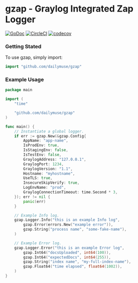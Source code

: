 # gzap - Graylog Integrated Zap Logger

[![GoDoc](https://godoc.org/github.com/dailymuse/gzap?status.svg)](https://godoc.org/github.com/dailymuse/gzap) [![CircleCI](https://circleci.com/gh/dailymuse/gzap.svg?style=svg)](https://circleci.com/gh/dailymuse/gzap) [![codecov](https://codecov.io/gh/dailymuse/gzap/branch/master/graph/badge.svg)](https://codecov.io/gh/dailymuse/gzap)


### Getting Stated

To use gzap, simply import:

```go
import "github.com/dailymuse/gzap"
```

### Example Usage

```go
package main

import (
	"time"

	"github.com/dailymuse/gzap"
)

func main() {
    // Instantiate a global logger.
    if err := gzap.New(&gzap.Config{
        AppName: "app-name",
        IsProdEnv: true,
        IsStagingEnv: false,
        IsTestEnv: false,
        GraylogAddress: "127.0.0.1",
        GraylogPort: 1234,
        GraylogVersion: "1.1",
        Hostname: "myhostname",
        UseTLS: true,
        InsecureSkipVerify: true,
        LogEnvName: "prod",
        GraylogConnectionTimeout: time.Second * 3,
    }); err != nil {
        panic(err)
    }

    // Example Info log.
    gzap.Logger.Info("this is an example Info log",
        gzap.Error(errors.New("example error")),
        gzap.String("process name", "some-fake-name"),
    )

    // Example Error log.
    gzap.Logger.Error("this is an example Error log",
        gzap.Int64("docsUploaded", int64(100)),
        gzap.Int64("expectedDocs", int64(255)),
        gzap.String("index name", "my-full-index-name"),
        gzap.Float64("time elapsed", float64(1002)),
    )
}
```
